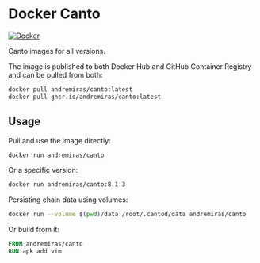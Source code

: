 # Docker Canto

[![Docker](https://github.com/AndreMiras/docker-canto/actions/workflows/build.yml/badge.svg)](https://github.com/AndreMiras/docker-canto/actions/workflows/build.yml)

Canto images for all versions.

The image is published to both Docker Hub and GitHub Container Registry and can
be pulled from both:

```bash
docker pull andremiras/canto:latest
docker pull ghcr.io/andremiras/canto:latest
```

## Usage

Pull and use the image directly:

```sh
docker run andremiras/canto
```

Or a specific version:

```sh
docker run andremiras/canto:8.1.3
```

Persisting chain data using volumes:

```sh
docker run --volume $(pwd)/data:/root/.cantod/data andremiras/canto
```

Or build from it:

```dockerfile
FROM andremiras/canto
RUN apk add vim
```
